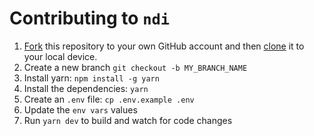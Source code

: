 # Contributing to `ndi`

1. [Fork](https://help.github.com/articles/fork-a-repo/) this repository to your own GitHub account and then [clone](https://help.github.com/articles/cloning-a-repository/) it to your local device.
2. Create a new branch `git checkout -b MY_BRANCH_NAME`
3. Install yarn: `npm install -g yarn`
4. Install the dependencies: `yarn`
5. Create an `.env` file: `cp .env.example .env`
6. Update the `env vars` values
7. Run `yarn dev` to build and watch for code changes
